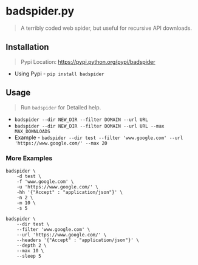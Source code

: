 # badspider.py

> A terribly coded web spider, but useful for recursive API downloads.

## Installation

> Pypi Location: https://pypi.python.org/pypi/badspider

- Using Pypi - `pip install badspider`

## Usage

> Run `badspider` for Detailed help.

- `badspider --dir NEW_DIR --filter DOMAIN --url URL`
- `badspider --dir NEW_DIR --filter DOMAIN --url URL --max MAX_DOWNLOADS`
- Example - `badspider --dir test --filter 'www.google.com' --url 'https://www.google.com/' --max 20`

### More Examples

```
badspider \
	-d test \
	-f 'www.google.com' \
	-u 'https://www.google.com/' \
	-hh '{"Accept" : "application/json"}' \
	-n 2 \
    -m 10 \
    -s 5
```
```
badspider \
	--dir test \
	--filter 'www.google.com' \
	--url 'https://www.google.com/' \
	--headers '{"Accept" : "application/json"}' \
	--depth 2 \
    --max 10 \
    --sleep 5

```

